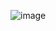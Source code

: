 ![image](https://github.com/dilantunc/mini_calculator_app/assets/151521377/531b5004-40f4-40b3-b038-bc16f61511a3)

